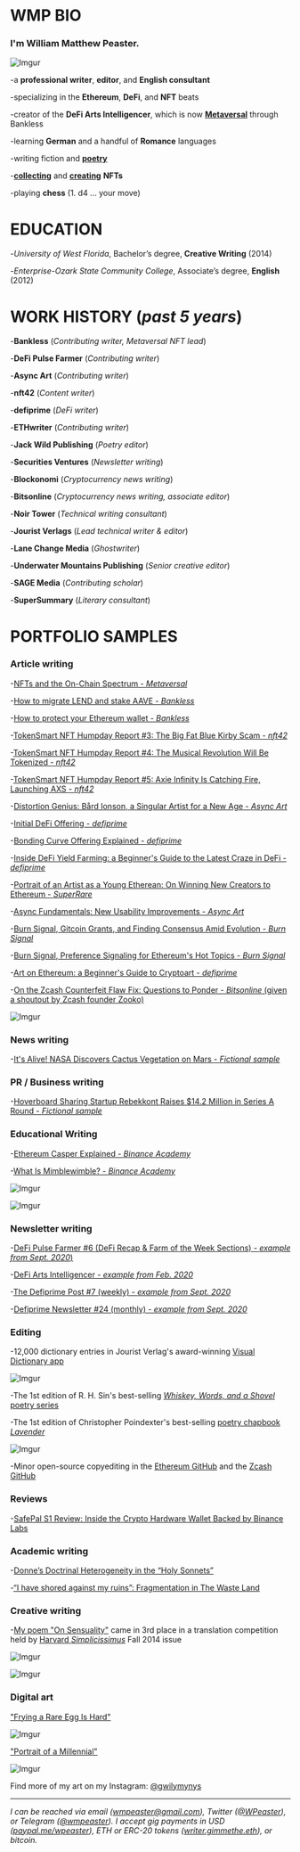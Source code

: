 # <b>WMP BIO</b>

### I'm <b>William Matthew Peaster.</b>

![Imgur](https://i.imgur.com/COmcG3F.jpg)

-a <b>professional writer</b>, <b>editor</b>, and <b>English consultant</b>

-specializing in the <b>Ethereum</b>, <b>DeFi</b>, and <b>NFT</b> beats

-creator of the <b>DeFi Arts Intelligencer</b>, which is now <b>[Metaversal](https://metaversal.banklesshq.com/)</b> through Bankless

-learning <b>German</b> and a handful of <b>Romance</b> languages

-writing fiction and <b>[poetry](http://wmpeaster.eth.link/)</b>

-<b>[collecting](https://www.cryptovoxels.com/parcels/3103)</b> and <b>[creating](https://opensea.io/collection/color-fields)</b> <b>NFTs</b>

-playing <b>chess</b> (1. d4 ... your move)

# <b>EDUCATION</b> 

-<i>University of West Florida</i>, Bachelor’s degree, <b>Creative Writing</b> (2014)

-<i>Enterprise-Ozark State Community College</i>, Associate’s degree, <b>English</b> (2012)

# <b>WORK HISTORY (<i>past 5 years</i>)</b>

-<b>Bankless</b> (<i>Contributing writer, Metaversal NFT lead</i>)

-<b>DeFi Pulse Farmer</b> (<i>Contributing writer</i>)

-<b>Async Art</b> (<i>Contributing writer</i>)

-<b>nft42</b> (<i>Content writer</i>)

-<b>defiprime</b> (<i>DeFi writer</i>)

-<b>ETHwriter</b> (<i>Contributing writer</i>)

-<b>Jack Wild Publishing</b> (<i>Poetry editor</i>)

-<b>Securities Ventures</b> (<i>Newsletter writing</i>)

-<b>Blockonomi</b> (<i>Cryptocurrency news writing</i>)

-<b>Bitsonline</b> (<i>Cryptocurrency news writing, associate editor</i>)

-<b>Noir Tower</b> (<i>Technical writing consultant</i>)

-<b>Jourist Verlags</b> (<i>Lead technical writer & editor</i>)

-<b>Lane Change Media</b> (<i>Ghostwriter</i>)

-<b>Underwater Mountains Publishing</b> (<i>Senior creative editor</i>)

-<b>SAGE Media</b> (<i>Contributing scholar</i>)

-<b>SuperSummary</b> (<i>Literary consultant</i>)

# <b>PORTFOLIO SAMPLES</b>

### Article writing

-[NFTs and the On-Chain Spectrum - *Metaversal*](https://metaversal.banklesshq.com/p/nfts-and-the-on-chain-spectrum)

-[How to migrate LEND and stake AAVE - *Bankless*](https://bankless.substack.com/p/how-to-migrate-lend-and-stake-aave)

-[How to protect your Ethereum wallet - *Bankless*](https://bankless.substack.com/p/how-to-protect-your-ethereum-wallet)

-[TokenSmart NFT Humpday Report #3: The Big Fat Blue Kirby Scam - *nft42*](https://nft.substack.com/p/tokensmart-nft-humpday-report-3-the)

-[TokenSmart NFT Humpday Report #4: The Musical Revolution Will Be Tokenized - *nft42*](https://nft.substack.com/p/tokensmart-nft-humpday-report-4-the)

-[TokenSmart NFT Humpday Report #5: Axie Infinity Is Catching Fire, Launching AXS - *nft42*](https://nft.substack.com/p/tokensmart-nft-humpday-report-5-axie)

-[Distortion Genius: Bård Ionson, a Singular Artist for a New Age - *Async Art*](https://edition.async.art/blog/distortion-genius-bard-ionson-a-singular-artist-for-a-new-age)

-[Initial DeFi Offering - *defiprime*](https://defiprime.com/initial-defi-offering)

-[Bonding Curve Offering Explained - *defiprime*](https://defiprime.com/bonding-curve-explained)

-[Inside DeFi Yield Farming: a Beginner's Guide to the Latest Craze in DeFi - *defiprime*](https://defiprime.com/defi-yield-farming)

-[Portrait of an Artist as a Young Etherean: On Winning New Creators to Ethereum - *SuperRare*](https://editorial.superrare.co/2020/05/28/portrait-of-an-artist-as-a-young-etherean-on-winning-new-creators-to-ethereum/)

-[Async Fundamentals: New Usability Improvements - *Async Art*](https://beta.cent.co/+xan9ik)

-[Burn Signal, Gitcoin Grants, and Finding Consensus Amid Evolution - *Burn Signal*](https://blog.burnsignal.io/burn-signal-gitcoin-grants/)

-[Burn Signal, Preference Signaling for Ethereum's Hot Topics - *Burn Signal*](https://blog.burnsignal.io/signaling-for-ethereums-hot-topics/)

-[Art on Ethereum: a Beginner's Guide to Cryptoart - *defiprime*](https://defiprime.com/cryptoart-on-ethereum)

-[On the Zcash Counterfeit Flaw Fix: Questions to Ponder - *Bitsonline* (given a shoutout by Zcash founder Zooko)](https://twitter.com/zooko/status/1092911343932399616)

![Imgur](https://i.imgur.com/XT2h6Rk.png)

### News writing

-[It's Alive! NASA Discovers Cactus Vegetation on Mars - *Fictional sample*](https://docs.google.com/document/d/1M7UYwm00dmz6CxSe767VcmhS_60komtyc-Im_vwThys/edit?usp=sharing)

### PR / Business writing

-[Hoverboard Sharing Startup Rebekkont Raises $14.2 Million in Series A Round - *Fictional sample*](https://docs.google.com/document/d/1FKD-yPk7upIheQU5oNW9FhwLHCc0HGR1QOiUvbzQOik/edit?usp=sharing)

### Educational Writing

-[Ethereum Casper Explained - *Binance Academy*](https://www.binance.vision/blockchain/ethereum-casper-explained)

-[What Is Mimblewimble? - *Binance Academy*](https://www.binance.vision/blockchain/what-is-mimblewimble)

![Imgur](https://i.imgur.com/0UkU6Ls.png)

![Imgur](https://i.imgur.com/SQVd74h.png)

### Newsletter writing

-[DeFi Pulse Farmer #6 (DeFi Recap & Farm of the Week Sections) - *example from Sept. 2020*)](https://yieldfarmer.substack.com/p/defi-pulse-farmer-6)

-[DeFi Arts Intelligencer - *example from Feb. 2020*](https://artsdefi.substack.com/p/defi-arts-intelligencer-feb-15th)

-[The Defiprime Post #7 (weekly) - *example from Sept. 2020*](https://defiprime.com/post7)

-[Defiprime Newsletter #24 (monthly) - *example from Sept. 2020*](https://defiprime.substack.com/p/defiprime-24)

### Editing 

-12,000 dictionary entries in Jourist Verlag's award-winning [Visual Dictionary app](https://www.jourist.com/product/jourist-visual-dictionary/)

![Imgur](https://i.imgur.com/cwSMasm.png)

-The 1st edition of R. H. Sin's best-selling [*Whiskey, Words, and a Shovel* poetry series](https://www.amazon.com/Whiskey-Words-Shovel-R-Sin/dp/1682410188/ref=sr_1_7?keywords=whiskey+words+%26&qid=1562342956&s=books&sr=1-7)

-The 1st edition of Christopher Poindexter's best-selling [poetry chapbook *Lavender*](https://www.amazon.com/Lavender-Christopher-Poindexter/dp/168241129X/ref=pd_rhf_dp_p_img_2?_encoding=UTF8&psc=1&refRID=8D50EBD5E9VZ6C08QFGA
)

![Imgur](https://i.imgur.com/eyFYODP.png)

-Minor open-source copyediting in the [Ethereum GitHub](https://github.com/ethereum/eth2.0-specs/pull/848) and the [Zcash GitHub](https://github.com/zcash/zcash/pull/3927)

### Reviews

-[SafePal S1 Review: Inside the Crypto Hardware Wallet Backed by Binance Labs](https://bitsonline.com/safepal-s1-review/)

### Academic writing

-[Donne’s Doctrinal Heterogeneity in the “Holy Sonnets”](https://www.academia.edu/33744926/John_Donne_s_Doctrinal_Heterogeneity_in_the_Holy_Sonnets_)

-[“I have shored against my ruins”: Fragmentation in The Waste Land](https://www.academia.edu/33744927/_I_have_shored_against_my_ruins_Fragmentation_in_T._S._Eliots_The_Waste_Land)

### Creative writing

-[My poem "On Sensuality"](https://gateway.temporal.cloud/ipfs/QmSGcw5BkpFxoaiqUQavpKFVEHDiYLH1cHDxZbfyJCKYwN) came in 3rd place in a translation competition held by [Harvard *Simplicissimus*](https://issuu.com/simplicissimusjournal/docs/simpl_f14_german_web/28) Fall 2014 issue

![Imgur](https://i.imgur.com/8ydLuuZ.png)

![Imgur](https://i.imgur.com/OBYuzji.png)

### Digital art

["Frying a Rare Egg Is Hard"](https://opensea.io/assets/0x2be6dae126185abfcd0c3fce25d971f84bb33f7b/4)

![Imgur](https://i.imgur.com/zMfENaK.jpg)

["Portrait of a Millennial"](https://opensea.io/assets/0x2be6dae126185abfcd0c3fce25d971f84bb33f7b/3)

![Imgur](https://i.imgur.com/7E0r7Lv.png) 

Find more of my art on my Instagram: [@gwilymynys](https://www.instagram.com/gwilymynys/)

***

*I can be reached via email (wmpeaster@gmail.com), Twitter ([@WPeaster](https://twitter.com/WPeaster)), or Telegram ([@wmpeaster](https://web.telegram.org/#/im?p=@wmpeaster)). I accept gig payments in USD ([paypal.me/wpeaster](paypal.me/wpeaster)), ETH or ERC-20 tokens ([writer.gimmethe.eth](https://etherscan.io/address/writer.gimmethe.eth)), or bitcoin.*
